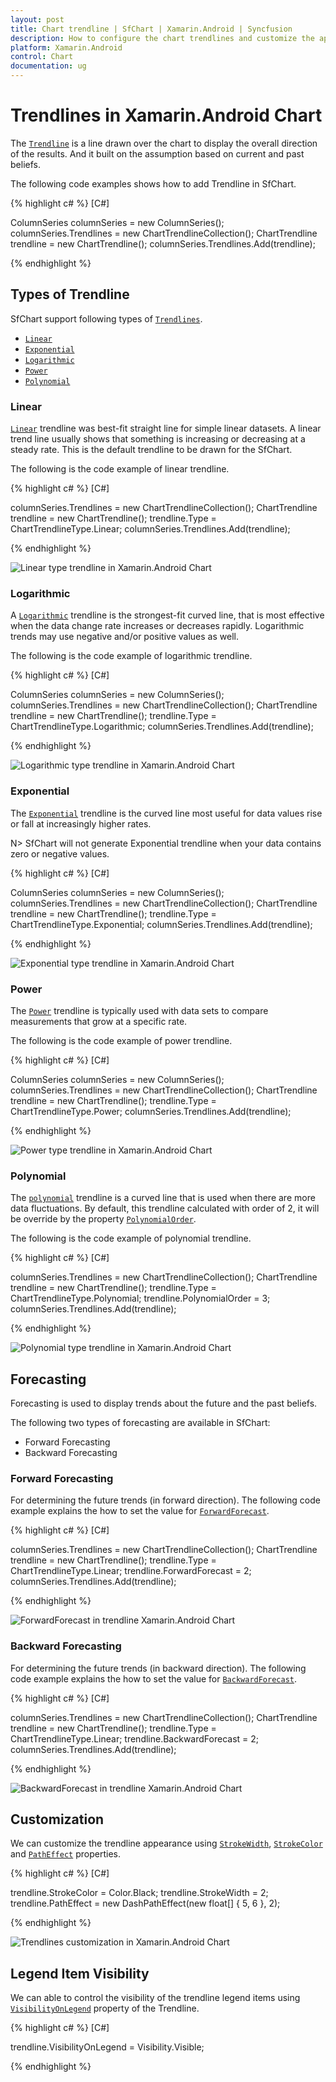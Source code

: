 ```yaml
---
layout: post
title: Chart trendline | SfChart | Xamarin.Android | Syncfusion
description: How to configure the chart trendlines and customize the appearance of the trendlines in Xamarin.Android Chart.
platform: Xamarin.Android
control: Chart
documentation: ug
---
```


# Trendlines in Xamarin.Android Chart

The [`Trendline`](https://help.syncfusion.com/cr/xamarin-android/Com.Syncfusion.Charts.ChartTrendline.html) is a line drawn over the chart to display the overall direction of the results. And it built on the assumption based on current and past beliefs. 

The following code examples shows how to add Trendline in SfChart.

{% highlight c# %} 
[C#]

ColumnSeries columnSeries = new ColumnSeries();
columnSeries.Trendlines = new ChartTrendlineCollection();
ChartTrendline trendline = new ChartTrendline();
columnSeries.Trendlines.Add(trendline);

{% endhighlight %}

## Types of Trendline

SfChart support following types of [`Trendlines`](https://help.syncfusion.com/cr/xamarin-android/Com.Syncfusion.Charts.CartesianSeries.html#Com_Syncfusion_Charts_CartesianSeries_Trendlines).

* [`Linear`](https://help.syncfusion.com/xamarin-android/sfchart/trendline#linear)
* [`Exponential`](https://help.syncfusion.com/xamarin-android/sfchart/trendline#exponential)
* [`Logarithmic`](https://help.syncfusion.com/xamarin-android/sfchart/trendline#logarithmic)
* [`Power`](https://help.syncfusion.com/xamarin-android/sfchart/trendline#power)
* [`Polynomial`](https://help.syncfusion.com/xamarin-android/sfchart/trendline#polynomial)


### Linear

[`Linear`](https://help.syncfusion.com/cr/xamarin-android/Com.Syncfusion.Charts.ChartTrendlineType.html#Com_Syncfusion_Charts_ChartTrendlineType_Linear) trendline was best-fit straight line for simple linear datasets. A linear trend line usually shows that something is increasing or decreasing at a steady rate. This is the default trendline to be drawn for the SfChart.

The following is the code example of linear trendline.


{% highlight c# %}
[C#]

columnSeries.Trendlines = new ChartTrendlineCollection();
ChartTrendline trendline = new ChartTrendline();
trendline.Type = ChartTrendlineType.Linear;
columnSeries.Trendlines.Add(trendline);

{% endhighlight %}

![Linear type trendline in Xamarin.Android Chart](trendline_images/trendline_linear.png)

### Logarithmic

A [`Logarithmic`](https://help.syncfusion.com/cr/xamarin-android/Com.Syncfusion.Charts.ChartTrendlineType.html#Com_Syncfusion_Charts_ChartTrendlineType_Logarithmic) trendline is the strongest-fit curved line, that is most effective when the data change rate increases or decreases rapidly. Logarithmic trends may use negative and/or positive values as well. 

The following is the code example of logarithmic trendline.

{% highlight c# %}
[C#]

ColumnSeries columnSeries = new ColumnSeries();
columnSeries.Trendlines = new ChartTrendlineCollection();
ChartTrendline trendline = new ChartTrendline();
trendline.Type = ChartTrendlineType.Logarithmic;
columnSeries.Trendlines.Add(trendline);

{% endhighlight %}

![Logarithmic type trendline in Xamarin.Android Chart](trendline_images/trendline_Logarithmic.png)

### Exponential

The [`Exponential`](https://help.syncfusion.com/cr/xamarin-android/Com.Syncfusion.Charts.ChartTrendlineType.html#Com_Syncfusion_Charts_ChartTrendlineType_Exponential) trendline is the curved line most useful for data values rise or fall at increasingly higher rates.

N> SfChart will not generate Exponential trendline when your data contains zero or negative values. 

{% highlight c# %}
[C#]

ColumnSeries columnSeries = new ColumnSeries();
columnSeries.Trendlines = new ChartTrendlineCollection();
ChartTrendline trendline = new ChartTrendline();
trendline.Type = ChartTrendlineType.Exponential;
columnSeries.Trendlines.Add(trendline);

{% endhighlight %}

![Exponential type trendline in Xamarin.Android Chart](trendline_images/trendline_Exponential.png)

### Power

The [`Power`](https://help.syncfusion.com/cr/xamarin-android/Com.Syncfusion.Charts.ChartTrendlineType.html#Com_Syncfusion_Charts_ChartTrendlineType_Power) trendline is typically used with data sets to compare measurements that grow at a specific rate.

The following is the code example of power trendline.

{% highlight c# %}
[C#]

ColumnSeries columnSeries = new ColumnSeries();
columnSeries.Trendlines = new ChartTrendlineCollection();
ChartTrendline trendline = new ChartTrendline();
trendline.Type = ChartTrendlineType.Power;
columnSeries.Trendlines.Add(trendline);

{% endhighlight %}

![Power type trendline in Xamarin.Android Chart](trendline_images/trendline_Power.png)

### Polynomial

The [`polynomial`](https://help.syncfusion.com/cr/xamarin-android/Com.Syncfusion.Charts.ChartTrendlineType.html#Com_Syncfusion_Charts_ChartTrendlineType_Polynomial) trendline is a curved line that is used when there are more data fluctuations. By default, this trendline calculated with order of 2, it will be override by the property [`PolynomialOrder`](https://help.syncfusion.com/cr/xamarin-android/Com.Syncfusion.Charts.ChartTrendline.html#Com_Syncfusion_Charts_ChartTrendline_PolynomialOrder).

The following is the code example of polynomial trendline.

{% highlight c# %}
[C#]

columnSeries.Trendlines = new ChartTrendlineCollection();
ChartTrendline trendline = new ChartTrendline();
trendline.Type = ChartTrendlineType.Polynomial;
trendline.PolynomialOrder = 3;
columnSeries.Trendlines.Add(trendline);

{% endhighlight %}

![Polynomial type trendline in Xamarin.Android Chart](trendline_images/trendline_Polynomial.png)

## Forecasting

Forecasting is used to display trends about the future and the past beliefs.

The following two types of forecasting are available in SfChart:

* Forward Forecasting
* Backward Forecasting

### Forward Forecasting

For determining the future trends (in forward direction). The 
following code example explains the how to set the value for [`ForwardForecast`](https://help.syncfusion.com/cr/xamarin-android/Com.Syncfusion.Charts.ChartTrendline.html#Com_Syncfusion_Charts_ChartTrendline_ForwardForecast).

{% highlight c# %}
[C#]

columnSeries.Trendlines = new ChartTrendlineCollection();
ChartTrendline trendline = new ChartTrendline();
trendline.Type = ChartTrendlineType.Linear;
trendline.ForwardForecast = 2;
columnSeries.Trendlines.Add(trendline);

{% endhighlight %}

![ForwardForecast in trendline Xamarin.Android Chart](trendline_images/trendline_Forward.png)

### Backward Forecasting

For determining the future trends (in backward direction). The following code example explains the how to set the value for [`BackwardForecast`](https://help.syncfusion.com/cr/xamarin-android/Com.Syncfusion.Charts.ChartTrendline.html#Com_Syncfusion_Charts_ChartTrendline_BackwardForecast).

{% highlight c# %}
[C#]

columnSeries.Trendlines = new ChartTrendlineCollection();
ChartTrendline trendline = new ChartTrendline();
trendline.Type = ChartTrendlineType.Linear;
trendline.BackwardForecast = 2;
columnSeries.Trendlines.Add(trendline);

{% endhighlight %}

![BackwardForecast in trendline Xamarin.Android Chart](trendline_images/trendline_Backward.png)

## Customization

We can customize the trendline appearance using [`StrokeWidth`](https://help.syncfusion.com/cr/xamarin-android/Com.Syncfusion.Charts.ChartTrendline.html#Com_Syncfusion_Charts_ChartTrendline_StrokeWidth), [`StrokeColor`](https://help.syncfusion.com/cr/xamarin-android/Com.Syncfusion.Charts.ChartTrendline.html#Com_Syncfusion_Charts_ChartTrendline_StrokeColor) and [`PathEffect`](https://help.syncfusion.com/cr/xamarin-android/Com.Syncfusion.Charts.ChartTrendline.html#Com_Syncfusion_Charts_ChartTrendline_PathEffect) properties. 

{% highlight c# %}
[C#]

trendline.StrokeColor = Color.Black;
trendline.StrokeWidth = 2;
trendline.PathEffect = new DashPathEffect(new float[] { 5, 6 }, 2);

{% endhighlight %}

![Trendlines customization in Xamarin.Android Chart](trendline_images/trendline_customizing.png)

## Legend Item Visibility

We can able to control the visibility of the trendline legend items using [`VisibilityOnLegend`](https://help.syncfusion.com/cr/xamarin-android/Com.Syncfusion.Charts.ChartTrendline.html#Com_Syncfusion_Charts_ChartTrendline_VisibilityOnLegend) property of the Trendline.

{% highlight c# %}
[C#]

trendline.VisibilityOnLegend = Visibility.Visible;

{% endhighlight %}


